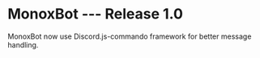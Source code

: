 # MonoxBot --- Release 1.0

MonoxBot now use Discord.js-commando framework for better message handling.
